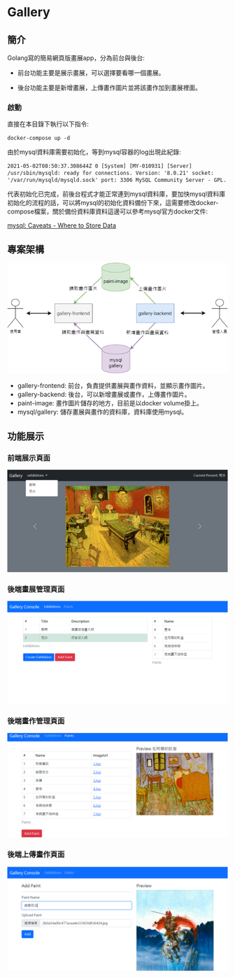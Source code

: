 # Gallery

## 簡介

Golang寫的簡易網頁版畫展app，分為前台與後台:

* 前台功能主要是展示畫展，可以選擇要看哪一個畫展。

* 後台功能主要是新增畫展，上傳畫作圖片並將該畫作加到畫展裡面。

### 啟動

直接在本目錄下執行以下指令:
```
docker-compose up -d
```

由於mysql資料庫需要初始化，等到mysql容器的log出現此紀錄:
```
2021-05-02T08:50:37.308644Z 0 [System] [MY-010931] [Server] /usr/sbin/mysqld: ready for connections. Version: '8.0.21' socket: '/var/run/mysqld/mysqld.sock' port: 3306 MySQL Community Server - GPL.
```

代表初始化已完成，前後台程式才能正常連到mysql資料庫，要加快mysql資料庫初始化的流程的話，可以將mysql的初始化資料備份下來，這需要修改docker-compose檔案，關於備份資料庫資料這邊可以參考mysql官方docker文件:

[mysql: Caveats - Where to Store Data](https://hub.docker.com/_/mysql)

## 專案架構
![系統架構](doc/gallery-system.png)

* gallery-frontend: 前台，負責提供畫展與畫作資料，並顯示畫作圖片。
* gallery-backend: 後台，可以新增畫展或畫作，上傳畫作圖片。
* paint-image: 畫作圖片儲存的地方，目前是以docker volume掛上。
* mysql/gallery: 儲存畫展與畫作的資料庫，資料庫使用mysql。

## 功能展示

### 前端展示頁面
![前端展示頁面](doc/frontend-present.png)

### 後端畫展管理頁面
![後端畫展管理頁面](doc/backend-manage-exhibition.png)

### 後端畫作管理頁面
![後端畫作管理頁面](doc/backend-manage-paint.png)

### 後端上傳畫作頁面
![後端上傳畫作頁面](doc/backend-add-paint.png)